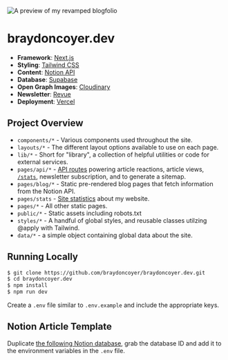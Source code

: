 ![A preview of my revamped blogfolio](https://res.cloudinary.com/braydoncoyer/image/upload/v1639000556/new_blogfolio_igoj09.png)

# braydoncoyer.dev

- **Framework**: [Next.js](https://nextjs.org/)
- **Styling**: [Tailwind CSS](https://tailwindcss.com/)
- **Content**: [Notion API](https://developers.notion.com)
- **Database**: [Supabase](https://supabase.com)
- **Open Graph Images**: [Cloudinary](https://cloudinary.com)
- **Newsletter**: [Revue](https://www.getrevue.co)
- **Deployment**: [Vercel](https://vercel.com)

## Project Overview

- `components/*` - Various components used throughout the site.
- `layouts/*` - The different layout options available to use on each page.
- `lib/*` - Short for "library", a collection of helpful utilities or code for external services.
- `pages/api/*` - [API routes](https://nextjs.org/docs/api-routes/introduction) powering article reactions, article views, [`/stats`](https://braydoncoyer.dev/stats), newsletter subscription, and to generate a sitemap.
- `pages/blog/*` - Static pre-rendered blog pages that fetch information from the Notion API.
- `pages/stats` - [Site statistics](https://braydoncoyer.dev/stats) about my website.
- `pages/*` - All other static pages.
- `public/*` - Static assets including robots.txt
- `styles/*` - A handful of global styles, and reusable classes utilzing @apply with Tailwind.
- `data/*` - a simple object containing global data about the site.

## Running Locally

```bash
$ git clone https://github.com/braydoncoyer/braydoncoyer.dev.git
$ cd braydoncoyer.dev
$ npm install
$ npm run dev
```

Create a `.env` file similar to `.env.example` and include the appropriate keys.

## Notion Article Template
Duplicate [the following Notion database](https://www.notion.so/0d3e00c6bbe54231897b9fcbc7747f78?v=4d7f0006d9a144b5bd8b9251f2ec39cd), grab the database ID and add it to the environment variables in the `.env` file.

